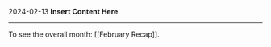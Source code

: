 2024-02-13
__Insert Content Here__
_______________________
To see the overall month: [[February Recap]].